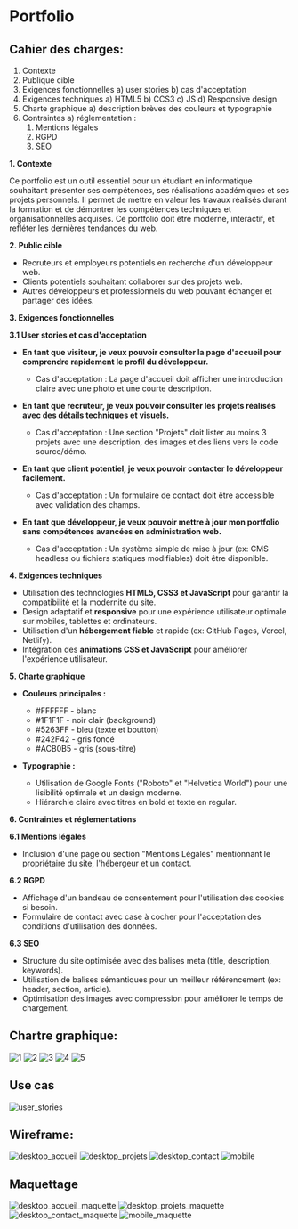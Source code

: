 ﻿# Portfolio

## Cahier des charges:

1. Contexte
2. Publique cible
3. Exigences fonctionnelles
   a) user stories
   b) cas d'acceptation
4. Exigences techniques
   a) HTML5
   b) CCS3
   c) JS
   d) Responsive design
5. Charte graphique
   a) description brèves des couleurs et typographie
6. Contraintes
   a) réglementation :
   1) Mentions légales
   2) RGPD
   3) SEO


**1. Contexte**

Ce portfolio est un outil essentiel pour un étudiant en informatique 
souhaitant présenter ses compétences, ses réalisations académiques et 
ses projets personnels. Il permet de mettre en valeur les travaux réalisés 
durant la formation et de démontrer les compétences techniques et 
organisationnelles acquises. Ce portfolio doit être moderne, interactif, 
et refléter les dernières tendances du web.

**2. Public cible**

- Recruteurs et employeurs potentiels en recherche d'un développeur web.
- Clients potentiels souhaitant collaborer sur des projets web.
- Autres développeurs et professionnels du web pouvant échanger et partager des idées.

**3. Exigences fonctionnelles**

**3.1 User stories et cas d'acceptation**

- **En tant que visiteur, je veux pouvoir consulter la page d'accueil pour comprendre rapidement le profil du développeur.**
    - Cas d'acceptation : La page d'accueil doit afficher une introduction claire avec une photo et une courte description.

- **En tant que recruteur, je veux pouvoir consulter les projets réalisés avec des détails techniques et visuels.**
    - Cas d'acceptation : Une section "Projets" doit lister au moins 3 projets avec une description, des images et des liens vers le code source/démo.

- **En tant que client potentiel, je veux pouvoir contacter le développeur facilement.**
    - Cas d'acceptation : Un formulaire de contact doit être accessible avec validation des champs.

- **En tant que développeur, je veux pouvoir mettre à jour mon portfolio sans compétences avancées en administration web.**
    - Cas d'acceptation : Un système simple de mise à jour (ex: CMS headless ou fichiers statiques modifiables) doit être disponible.

**4. Exigences techniques**

- Utilisation des technologies **HTML5, CSS3 et JavaScript** pour garantir la compatibilité et la modernité du site.
- Design adaptatif et **responsive** pour une expérience utilisateur optimale sur mobiles, tablettes et ordinateurs.
- Utilisation d'un **hébergement fiable** et rapide (ex: GitHub Pages, Vercel, Netlify).
- Intégration des **animations CSS et JavaScript** pour améliorer l'expérience utilisateur.

**5. Charte graphique**

- **Couleurs principales :**
    - #FFFFFF - blanc
    - #1F1F1F - noir clair (background)
    - #5263FF - bleu (texte et boutton)
    - #242F42 - gris foncé
    - #ACB0B5 - gris (sous-titre)

- **Typographie :**
    - Utilisation de Google Fonts ("Roboto" et "Helvetica World") pour une lisibilité optimale et un design moderne.
    - Hiérarchie claire avec titres en bold et texte en regular.

**6. Contraintes et réglementations**

**6.1 Mentions légales**
- Inclusion d'une page ou section "Mentions Légales" mentionnant le propriétaire du site, l'hébergeur et un contact.

**6.2 RGPD**
- Affichage d'un bandeau de consentement pour l'utilisation des cookies si besoin.
- Formulaire de contact avec case à cocher pour l'acceptation des conditions d'utilisation des données.

**6.3 SEO**
- Structure du site optimisée avec des balises meta (title, description, keywords).
- Utilisation de balises sémantiques pour un meilleur référencement (ex: header, section, article).
- Optimisation des images avec compression pour améliorer le temps de chargement.

## Chartre graphique:


![1](https://github.com/user-attachments/assets/13b97df0-17af-44b6-9aa8-3394566e5424)
![2](https://github.com/user-attachments/assets/b24cb415-4b5d-4c97-910e-a06e43344c7d)
![3](https://github.com/user-attachments/assets/9213d6fd-f8bc-4949-a234-fc19b5b732eb)
![4](https://github.com/user-attachments/assets/c2ea7f9b-dea6-4edf-a968-01c47674b03f)
![5](https://github.com/user-attachments/assets/c82212fa-74b9-4222-8faa-5dc6102c44a0)


## Use cas


![user_stories](https://github.com/user-attachments/assets/8b89f540-b63a-4538-b46b-923bae96bdd7)


## Wireframe:


![desktop_accueil](https://github.com/user-attachments/assets/6827e8c6-8c28-46ac-b7b9-5943d78a3c76)
![desktop_projets](https://github.com/user-attachments/assets/32c558a1-a06b-4092-a707-575acc4b8dbf)
![desktop_contact](https://github.com/user-attachments/assets/73997fef-bfc1-4949-a992-0a16c9ceefc5)
![mobile](https://github.com/user-attachments/assets/df058c7f-7aad-4d9b-b05a-f81d0c879e14)


## Maquettage


![desktop_accueil_maquette](https://github.com/user-attachments/assets/6cee3ef3-c756-4f34-9656-417e69cd2354)
![desktop_projets_maquette](https://github.com/user-attachments/assets/8c47cc6b-8c27-4caf-a565-94ea7169ebb1)
![desktop_contact_maquette](https://github.com/user-attachments/assets/d5fb2b65-5f2c-4a50-adca-a58efda46991)
![mobile_maquette](https://github.com/user-attachments/assets/bc9d3516-9646-412b-8117-627ec12505a6)

